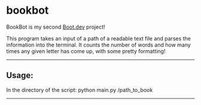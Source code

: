 # bookbot

BookBot is my second [Boot.dev](https://www.boot.dev) project!


This program takes an input of a path of a readable text file and parses the information into the terminal.
It counts the number of words and how many times any given letter has come up, with some pretty formatting!

---

## Usage:
In the directory of the script:
python main.py /path_to_book

---
